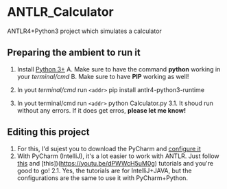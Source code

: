 # ANTLR_Calculator
ANTLR4+Python3 project which simulates a calculator

## Preparing the ambient to run it
1. Install [Python 3+](https://www.python.org/downloads/)
  A. Make sure to have the command __python__ working in your _terminal/cmd_
  B. Make sure to have __PIP__ working as well!

2. In yout _terminal/cmd_ run `<addr>` pip install antlr4-python3-runtime

3. In yout terminal/cmd run  `<addr>` python Calculator.py
  3.1. It shoud run without any errors. If it does get erros, __please let me know!__
  
## Editing this project
1. For this, I'd sujest you to download the PyCharm and [configure it](https://www.jetbrains.com/help/pycharm/setting-up-your-project.html)
2. With PyCharm (IntelliJ), it's a lot easier to work with ANTLR. Just follow [this](https://www.youtube.com/watch?v=svEZtRjVBTY) and [this])(https://youtu.be/dPWWcH5uM0g) tutorials and you're good to go!
  2.1. Yes, the tutorials are for IntelliJ+JAVA, but the configurations are the same to use it with PyCharm+Python.
